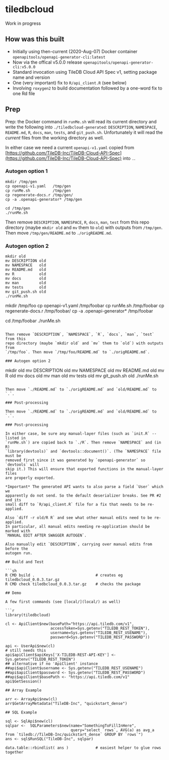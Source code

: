 # tiledbcloud

Work in progress

## How was this built

* Initially using then-current (2020-Aug-07) Docker container `openapitools/openapi-generator-cli:latest`
* Now via the offical v5.0.0 release `openapitools/openapi-generator-cli:v5.0.0`
* Standard invocation using TileDB Cloud API Spec v1, setting package name and version
* One (very important) fix to `R/api_client.R` (see below)
* Involving `roxygen2` to build documentation followed by a one-word fix to one Rd file

## Prep

Prep: the Docker command in `runMe.sh` will read its current directory and write
the following into `./tiledbcloud-generated`: `DESCRIPTION`, `NAMESPACE`,
`README.md`, `R`, `docs`, `man`, `tests`, and `git_push.sh`. Unfortunately it will read the _current_ files
from the working directory as well.

In either case we need a current `openapi-v1.yaml` copied from [https://github.com/TileDB-Inc/TileDB-Cloud-API-Spec](https://github.com/TileDB-Inc/TileDB-Cloud-API-Spec) into `.`.

### Autogen option 1

```
mkdir /tmp/gen
cp openapi-v1.yaml   /tmp/gen
cp runMe.sh          /tmp/gen
cp regenerate-docs.r /tmp/gen/
cp -a .openapi-generator* /tmp/gen

cd /tmp/gen
./runMe.sh
```

Then remove `DESCRIPTION`, `NAMESPACE`, `R`, `docs`, `man`, `test` from this
repo directory (maybe `mkdir old` and `mv` them to `old`) with outputs from
`/tmp/gen`. Then move `/tmp/gen/README.md` to `./origREADME.md`.

### Autogen option 2

```
mkdir old
mv DESCRIPTION old
mv NAMESPACE   old
mv README.md   old
mv R           old
mv docs        old
mv man         old
mv tests       old
mv git_push.sh old
./runMe.sh
```
mkdir /tmp/foo
cp openapi-v1.yaml   /tmp/foobar
cp runMe.sh          /tmp/foobar
cp regenerate-docs.r /tmp/foobar/
cp -a .openapi-generator* /tmp/foobar

cd /tmp/foobar
./runMe.sh
```

Then remove `DESCRIPTION`, `NAMESPACE`, `R`, `docs`, `man`, `test` from this
repo directory (maybe `mkdir old` and `mv` them to `old`) with outputs from
`/tmp/foo`. Then move `/tmp/foo/README.md` to `./origREADME.md`.

### Autogen option 2

```
mkdir old
mv DESCRIPTION old
mv NAMESPACE   old
mv README.md   old
mv R           old
mv docs        old
mv man         old
mv tests       old
mv git_push.sh old
./runMe.sh
```

Then move `./README.md` to `./origREADME.md` and `old/README.md` to `.`.

### Post-processing

Then move `./README.md` to `./origREADME.md` and `old/README.md` to `.`.

### Post-processing

In either case, be sure any manual-layer files (such as `init.R` -- listed in
`runMe.sh`) are copied back to `./R`. Then remove `NAMESPACE` and (in R)
`library(devtools)` and `devtools::document()`. (The `NAMESPACE` file must be
removed first since it was generated by `openapi-generator` so `devtools` will
skip it.) This will ensure that exported functions in the manual-layer files
are properly exported.

*Important* The generated API wants to also parse a field `User` which we
apparently do not send. So the default deserializer breaks. See PR #2 and its
small diff to `R/api_client.R` file for a fix that needs to be re-applied.

Also `diff -r old/R R` and see what other manual edits need to be re-applied.
In particular, all manual edits needing re-application should be marked with
`MANUAL EDIT AFTER SWAGGER AUTOGEN`.

Also manually edit `DESCRIPTION`, carrying over manual edits from before the
autogen run.

## Build and Test

```sh
R CMD build .                           # creates eg tiledbcloud_0.0.3.tar.gz
R CMD check tiledbcloud_0.0.3.tar.gz    # checks the package

## Demo

A few first commands (see [local/](local/) as well)

```r
library(tiledbcloud)

cl <- ApiClient$new(basePath="https://api.tiledb.com/v1",
                    accessToken=Sys.getenv("TILEDB_REST_TOKEN"),
                    username=Sys.getenv("TILEDB_REST_USENAME"),
                    password=Sys.getenv("TILEDB_REST_PASSWORD"))

api <- UserApi$new(cl)
# still needs this
api$apiClient$apiKeys['X-TILEDB-REST-API-KEY'] <- Sys.getenv("TILEDB_REST_TOKEN")
## alternative if no 'ApiClient' instance
##api$apiClient$username <- Sys.getenv("TILEDB_REST_USENAME")
##api$apiClient$password <- Sys.getenv("TILEDB_REST_PASSWORD")
##api$apiClient$basePath <- "https://api.tiledb.com/v1"
api$GetSession()

## Array Example

arr <- ArrayApi$new(cl)
arr$GetArrayMetadata("TileDB-Inc", "quickstart_dense")

## SQL Example

sql <- SqlApi$new(cl)
sqlpar <-  SQLParameters$new(name="SomethingToFillInHere",
                             query="select `rows`, AVG(a) as avg_a from `tiledb://TileDB-Inc/quickstart_dense` GROUP BY `rows`")
ans <- sql$RunSQL("TileDB-Inc", sqlpar)

data.table::rbindlist( ans )            # easiest helper to glue rows together
```
